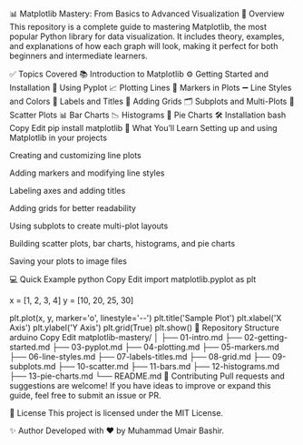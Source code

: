 📊 Matplotlib Mastery: From Basics to Advanced Visualization
🌟 Overview
This repository is a complete guide to mastering Matplotlib, the most popular Python library for data visualization. It includes theory, examples, and explanations of how each graph will look, making it perfect for both beginners and intermediate learners.

✅ Topics Covered
📚 Introduction to Matplotlib
⚙️ Getting Started and Installation
🎨 Using Pyplot
📈 Plotting Lines
🔵 Markers in Plots
➖ Line Styles and Colors
📝 Labels and Titles
🔲 Adding Grids
🗂️ Subplots and Multi-Plots
🔴 Scatter Plots
📊 Bar Charts
📉 Histograms
🥧 Pie Charts
🛠️ Installation
bash
Copy
Edit
pip install matplotlib
📘 What You’ll Learn
Setting up and using Matplotlib in your projects

Creating and customizing line plots

Adding markers and modifying line styles

Labeling axes and adding titles

Adding grids for better readability

Using subplots to create multi-plot layouts

Building scatter plots, bar charts, histograms, and pie charts

Saving your plots to image files

💻 Quick Example
python
Copy
Edit
import matplotlib.pyplot as plt

x = [1, 2, 3, 4]
y = [10, 20, 25, 30]

plt.plot(x, y, marker='o', linestyle='--')
plt.title('Sample Plot')
plt.xlabel('X Axis')
plt.ylabel('Y Axis')
plt.grid(True)
plt.show()
📂 Repository Structure
arduino
Copy
Edit
matplotlib-mastery/
│
├── 01-intro.md
├── 02-getting-started.md
├── 03-pyplot.md
├── 04-plotting.md
├── 05-markers.md
├── 06-line-styles.md
├── 07-labels-titles.md
├── 08-grid.md
├── 09-subplots.md
├── 10-scatter.md
├── 11-bars.md
├── 12-histograms.md
├── 13-pie-charts.md
└── README.md
🌟 Contributing
Pull requests and suggestions are welcome! If you have ideas to improve or expand this guide, feel free to submit an issue or PR.

📜 License
This project is licensed under the MIT License.

✨ Author
Developed with ❤️ by Muhammad Umair Bashir.
